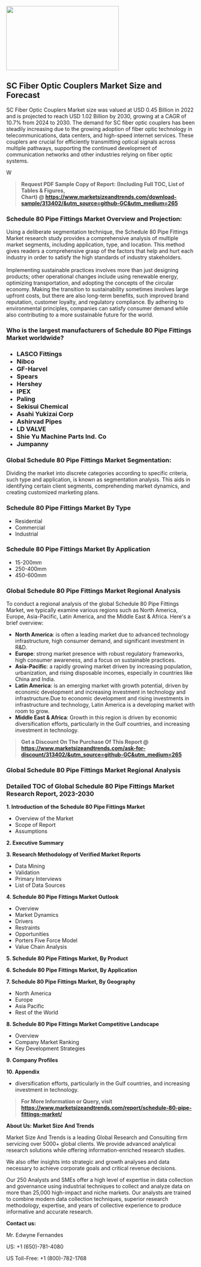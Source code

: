 <p><img class="alignnone size-medium wp-image-20088" src="https://ffe5etoiles.com/wp-content/uploads/2024/12/MST1-300x171.png" alt="" width="300" height="171" /></p><h2>SC Fiber Optic Couplers Market Size and Forecast</h2><p>SC Fiber Optic Couplers Market size was valued at USD 0.45 Billion in 2022 and is projected to reach USD 1.02 Billion by 2030, growing at a CAGR of 10.7% from 2024 to 2030. The demand for SC fiber optic couplers has been steadily increasing due to the growing adoption of fiber optic technology in telecommunications, data centers, and high-speed internet services. These couplers are crucial for efficiently transmitting optical signals across multiple pathways, supporting the continued development of communication networks and other industries relying on fiber optic systems.</p><p>W</p><blockquote id="" class=""><strong>Request PDF Sample Copy of Report: (Including Full TOC, List of Tables &amp; Figures, Chart)&nbsp;@&nbsp;<strong><a href="https://www.marketsizeandtrends.com/download-sample/313402/&utm_source=github-GC&utm_medium=265" target="_blank">https://www.marketsizeandtrends.com/download-sample/313402/&utm_source=github-GC&utm_medium=265</a></strong></strong></blockquote><h3 id="" class="">Schedule 80 Pipe Fittings Market&nbsp;Overview and Projection:</h3><p id="" class="">Using a deliberate segmentation technique, the Schedule 80 Pipe Fittings Market research study provides a comprehensive analysis of multiple market segments, including application, type, and location. This method gives readers a comprehensive grasp of the factors that help and hurt each industry in order to satisfy the high standards of industry stakeholders. <br /> <br />Implementing sustainable practices involves more than just designing products; other operational changes include using renewable energy, optimizing transportation, and adopting the concepts of the circular economy. Making the transition to sustainability sometimes involves large upfront costs, but there are also long-term benefits, such improved brand reputation, customer loyalty, and regulatory compliance. By adhering to environmental principles, companies can satisfy consumer demand while also contributing to a more sustainable future for the world.</p><h3 id="" class="">Who is the largest manufacturers of&nbsp;Schedule 80 Pipe Fittings Market worldwide?</h3><h3 class=""><p><ul><li>LASCO Fittings </li><li> Nibco </li><li> GF-Harvel </li><li> Spears </li><li> Hershey </li><li> IPEX </li><li> Paling </li><li> Sekisui Chemical </li><li> Asahi Yukizai Corp </li><li> Ashirvad Pipes </li><li> LD VALVE </li><li> Shie Yu Machine Parts Ind. Co </li><li> Jumpanny</li></ul></p></h3><h3 id="" class="">Global&nbsp;Schedule 80 Pipe Fittings Market Segmentation:</h3><p id="" class="">Dividing the market into discrete categories according to specific criteria, such type and application, is known as segmentation analysis. This aids in identifying certain client segments, comprehending market dynamics, and creating customized marketing plans.</p><h3 id="" class="">Schedule 80 Pipe Fittings Market&nbsp;By Type</h3><p><p><ul><li>Residential</li><li> Commercial</li><li> Industrial</p></li></ul></p></p><h3 id="" class="">Schedule 80 Pipe Fittings Market&nbsp;By Application</h3><p class=""><p><ul><li>15-200mm</li><li> 250-400mm</li><li> 450-600mm</li></ul></p></p><h3 id="" class="">Global Schedule 80 Pipe Fittings Market Regional Analysis</h3><p id="" class="">To conduct a regional analysis of the global Schedule 80 Pipe Fittings Market, we typically examine various regions such as North America, Europe, Asia-Pacific, Latin America, and the Middle East &amp; Africa. Here's a brief overview:</p><ul><li><strong>North America</strong>: is often a leading market due to advanced technology infrastructure, high consumer demand, and significant investment in R&amp;D.</li><li><strong>Europe</strong>: strong market presence with robust regulatory frameworks, high consumer awareness, and a focus on sustainable practices.</li><li><strong>Asia-Pacific</strong>: a rapidly growing market driven by increasing population, urbanization, and rising disposable incomes, especially in countries like China and India.</li><li><strong>Latin America</strong>: is an emerging market with growth potential, driven by economic development and increasing investment in technology and infrastructure.Due to economic development and rising investments in infrastructure and technology, Latin America is a developing market with room to grow.</li><li><strong>Middle East &amp; Africa</strong>: Growth in this region is driven by economic diversification efforts, particularly in the Gulf countries, and increasing investment in technology.</li></ul><blockquote id="" class=""><strong>Get a Discount On The Purchase Of This Report @ <strong><a href="https://www.marketsizeandtrends.com/ask-for-discount/313402/&utm_source=github-GC&utm_medium=265" target="_blank">https://www.marketsizeandtrends.com/ask-for-discount/313402/&utm_source=github-GC&utm_medium=265</a></strong></strong></blockquote><h3 id="" class="">Global Schedule 80 Pipe Fittings Market Regional Analysis</h3><h3 id="" class="">Detailed TOC of Global Schedule 80 Pipe Fittings Market Research Report, 2023-2030</h3><p id="" class=""><strong>1. Introduction of the Schedule 80 Pipe Fittings Market</strong></p><ul><li>Overview of the Market</li><li>Scope of Report</li><li>Assumptions</li></ul><p id="" class=""><strong>2. Executive Summary</strong></p><p id="" class=""><strong>3. Research Methodology of Verified Market Reports</strong></p><ul><li>Data Mining</li><li>Validation</li><li>Primary Interviews</li><li>List of Data Sources</li></ul><p id="" class=""><strong>4. Schedule 80 Pipe Fittings Market Outlook</strong></p><ul><li>Overview</li><li>Market Dynamics</li><li>Drivers</li><li>Restraints</li><li>Opportunities</li><li>Porters Five Force Model</li><li>Value Chain Analysis</li></ul><p id="" class=""><strong>5. Schedule 80 Pipe Fittings Market, By Product</strong></p><p id="" class=""><strong>6. Schedule 80 Pipe Fittings Market, By Application</strong></p><p id="" class=""><strong>7. Schedule 80 Pipe Fittings Market, By Geography</strong></p><ul><li>North America</li><li>Europe</li><li>Asia Pacific</li><li>Rest of the World</li></ul><p id="" class=""><strong>8. Schedule 80 Pipe Fittings Market Competitive Landscape</strong></p><ul><li>Overview</li><li>Company Market Ranking</li><li>Key Development Strategies</li></ul><p id="" class=""><strong>9. Company Profiles</strong></p><p id="" class=""><strong>10. Appendix</strong></p><ul><li>diversification efforts, particularly in the Gulf countries, and increasing investment in technology.</li></ul><blockquote id="" class=""><strong>For More Information or Query, visit <strong><strong><a href="https://www.marketsizeandtrends.com/report/schedule-80-pipe-fittings-market/" target="_blank">https://www.marketsizeandtrends.com/report/schedule-80-pipe-fittings-market/</a></strong></strong></strong></blockquote><p id="" class=""><strong>About Us: Market Size And Trends</strong></p><p id="" class="">Market Size And Trends is a leading Global Research and Consulting firm servicing over 5000+ global clients. We provide advanced analytical research solutions while offering information-enriched research studies.</p><p id="" class="">We also offer insights into strategic and growth analyses and data necessary to achieve corporate goals and critical revenue decisions.</p><p id="" class="">Our 250 Analysts and SMEs offer a high level of expertise in data collection and governance using industrial techniques to collect and analyze data on more than 25,000 high-impact and niche markets. Our analysts are trained to combine modern data collection techniques, superior research methodology, expertise, and years of collective experience to produce informative and accurate research.</p><p id="" class=""><strong>Contact us:</strong></p><p id="" class="">Mr. Edwyne Fernandes</p><p id="" class="">US: +1 (650)-781-4080</p><p id="" class="">US Toll-Free: +1 (800)-782-1768</p>
